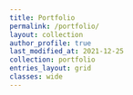 ```yaml
---
title: Portfolio
permalink: /portfolio/
layout: collection
author_profile: true
last_modified_at: 2021-12-25
collection: portfolio
entries_layout: grid
classes: wide
---
```


